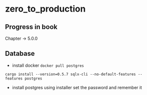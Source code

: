# zero_to_production

## Progress in book
Chapter -> 5.0.0

## Database
* install docker
```docker pull postgres```

```cargo install --version=0.5.7 sqlx-cli --no-default-features --features postgres``` 

* install postgres using installer
set the password and remember it
